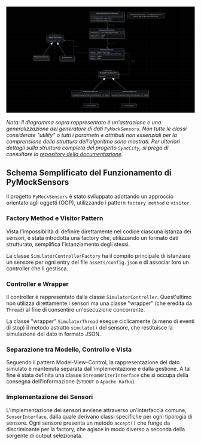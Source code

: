 ![Diagramma UML Semplificato del Generatore di Dati](assets/uml.png)

*Nota: Il diagramma sopra rappresentato è un'astrazione e una generalizzazione del generatore di dati `PyMockSensors`. Non tutte le classi considerate "utility" o tutti i parametri e attributi non essenziali per la comprensione della struttura dell'algoritmo sono mostrati. Per ulteriori dettagli sulla struttura completa del progetto `SyncCity`, si prega di consultare la [repository della documentazione](https://github.com/NaN1fy/docs).*

## Schema Semplificato del Funzionamento di PyMockSensors

Il progetto `PyMockSensors` è stato sviluppato adottando un approccio orientato agli oggetti (OOP), utilizzando i pattern `factory method` e `visitor`.

### Factory Method e Visitor Pattern

Vista l'impossibilità di definire direttamente nel codice ciascuna istanza dei sensori, è stata introdotta una factory che, utilizzando un formato dati strutturato, semplifica l'istanziamento degli stessi.

La classe `SimulatorControllerFactory` ha il compito principale di istanziare un sensore per ogni entry del file `assets/config.json` e di associar loro un controller che li gestisca.

### Controller e Wrapper

Il controller è rappresentato dalla classe `SimulatorController`. Quest'ultimo non utilizza direttamente i sensori ma una classe "wrapper" (che eredita da `Thread`) al fine di consentire un'esecuzione concorrente.

La classe "wrapper" `SimulatorThread` esegue ciclicamente (a meno di eventi di stop) il metodo astratto `simulate()` del sensore, che restituisce la simulazione del dato in formato JSON.

### Separazione tra Modello, Controllo e Vista

Seguendo il pattern Model-View-Control, la rappresentazione del dato simulato è mantenuta separata dall'implementazione e dalla gestione. A tal fine è stata definita una classe `StreamWriterInterface` che si occupa della consegna dell'informazione (`STDOUT` o `Apache Kafka`).

### Implementazione dei Sensori

L'implementazione dei sensori avviene attraverso un'interfaccia comune, `SensorInterface`, dalla quale derivano classi specifiche per ogni tipologia di sensore. Ogni sensore presenta un metodo `accept()` che funge da discriminante per la factory, che agisce in modo diverso a seconda della sorgente di output selezionata.
